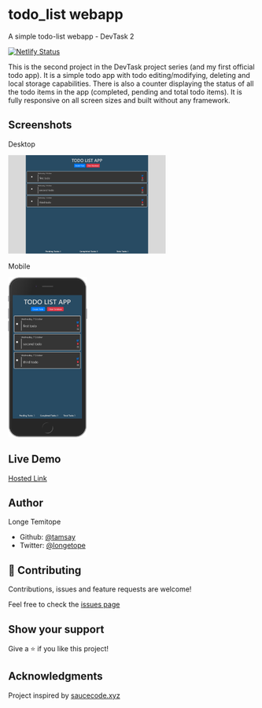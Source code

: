 # todo_list webapp
A simple todo-list webapp - DevTask 2

[![Netlify Status](https://api.netlify.com/api/v1/badges/5ffd5c18-a678-4c34-888f-c9c209632c0b/deploy-status)](https://app.netlify.com/sites/tamsay-todo-app/deploys)


This is the second project in the DevTask project series (and my first official todo app). It is a simple todo app with todo editing/modifying, deleting and local storage capabilities. There is also a counter displaying the status of all the todo items in the app (completed, pending and total todo items). It is fully responsive on all screen sizes and built without any framework. 


## Screenshots

Desktop

<img src="desktop.png" alt="desktop" width="320"/>


Mobile

<img src="mobile.png" alt="mobile" width = "160"/>


## Live Demo

[Hosted Link](https://tamsay-todo-app.netlify.app)

## Author

Longe Temitope
- Github: [@tamsay](https://github.com/tamsay)
- Twitter: [@longetope](https://twitter.com/longetope)

## 🤝 Contributing

Contributions, issues and feature requests are welcome!

Feel free to check the [issues page](https://github.com/tamsay/todo_list/issues)

## Show your support

Give a ⭐️ if you like this project!

## Acknowledgments

Project inspired by [saucecode.xyz](https://saucecode.xyz/t/devtask-2-building-a-to-do-web-application-frontend/175/15)
